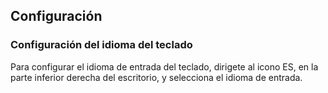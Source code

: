 ## Configuración

### Configuración del idioma del teclado

Para configurar el idioma de entrada del teclado, dirigete al icono ES, en la parte inferior derecha del escritorio, y selecciona el idioma de entrada.


